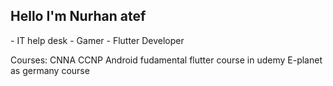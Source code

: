 <h2> Hello I'm Nurhan atef </h2>
- IT help desk
- Gamer 
- Flutter Developer 

Courses:
CNNA 
CCNP
Android fudamental
flutter course in udemy
E-planet as germany course 

<!-- <h3>Where to find me</h3>

business Account: nabufarraj@gmail.com

Linkedin profile: https://www.linkedin.com/in/nurhan-farraj-99867340/
instagram : https://www.instagram.com/nurhanatef




